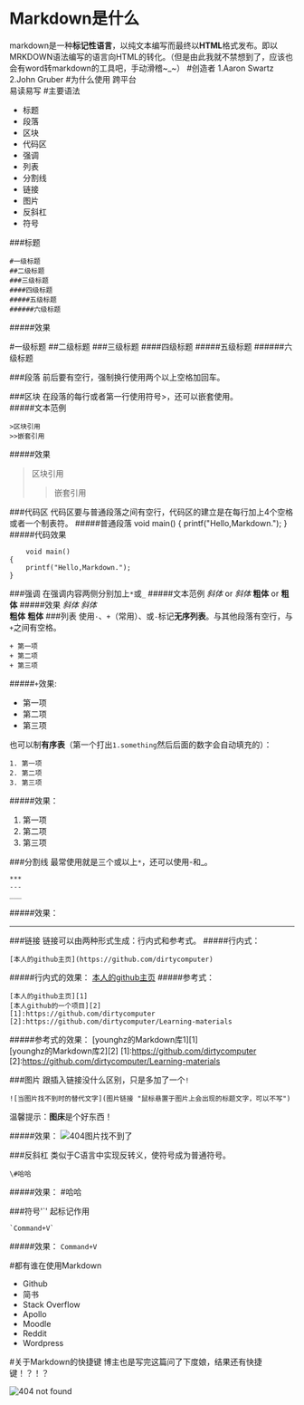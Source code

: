 # Markdown是什么
markdown是一种**标记性语言**，以纯文本编写而最终以**HTML**格式发布。即以MRKDOWN语法编写的语言向HTML的转化。（但是由此我就不禁想到了，应该也会有word转markdown的工具吧，手动滑稽~_~）
#创造者
1.Aaron Swartz
2.John Gruber
#为什么使用
跨平台		
易读易写
#主要语法
- 标题
- 段落 
- 区块 
- 代码区 
- 强调 
- 列表 
- 分割线 
- 链接 
- 图片 
- 反斜杠 
- 符号

###标题

	#一级标题
	##二级标题
	###三级标题
	####四级标题
	#####五级标题
	######六级标题

#####效果

#一级标题
##二级标题
###三级标题
####四级标题
#####五级标题
######六级标题

###段落
前后要有空行，强制换行使用两个以上空格加回车。

###区块
在段落的每行或者第一行使用符号>，还可以嵌套使用。	
#####文本范例

	>区块引用
	>>嵌套引用

#####效果
>区块引用
>>嵌套引用

###代码区
代码区要与普通段落之间有空行，代码区的建立是在每行加上4个空格或者一个制表符。
#####普通段落
void main()
{
	printf("Hello,Markdown.");
}
#####代码效果

		void main()
	{
		printf("Hello,Markdown.");
	}

###强调
在强调内容两侧分别加上`*`或`_`
#####文本范例
	*斜体*	or	_斜体_
	**粗体**	or	__粗体__
#####效果
*斜体* _斜体_  
**粗体** __粗体__
###列表
使用`·`、`+`（常用）、或`-`标记**无序列表**。与其他段落有空行，与`+`之间有空格。


	+ 第一项
	+ 第二项
	+ 第三项
#####`+`效果:

+ 第一项
+ 第二项
+ 第三项

也可以制**有序表**（第一个打出`1.something`然后后面的数字会自动填充的）：

	1. 第一项
	2. 第二项
	3. 第三项
#####效果：

1. 第一项
2. 第二项
3. 第三项

###分割线
最常使用就是三个或以上`*`，还可以使用-和_。

	***
	---
	___
#####效果：
***
###链接
链接可以由两种形式生成：行内式和参考式。
#####行内式：

	[本人的github主页](https://github.com/dirtycomputer)
#####行内式的效果：
[本人的github主页](https://github.com/dirtycomputer)
#####参考式：

	[本人的github主页][1]  
	[本人github的一个项目][2]
	[1]:https://github.com/dirtycomputer
	[2]:https://github.com/dirtycomputer/Learning-materials
#####参考式的效果：
[younghz的Markdown库1][1]  
[younghz的Markdown库2][2]
[1]:https://github.com/dirtycomputer
[2]:https://github.com/dirtycomputer/Learning-materials

###图片
跟插入链接没什么区别，只是多加了一个`!`

	![当图片找不到时的替代文字](图片链接 "鼠标悬置于图片上会出现的标题文字，可以不写")

温馨提示：**图床**是个好东西！

#####效果：
![404图片找不到了](https://avatars1.githubusercontent.com/u/48406770?s=400&u=4e2b3298d6f65f8bd228845d812b092890b62cc3&v=4)

###反斜杠
类似于C语言中实现反转义，使符号成为普通符号。

	\#哈哈
#####效果：
\#哈哈

###符号'`'
起标记作用

	`Command+V`

#####效果：
`Command+V`

#都有谁在使用Markdown
+ Github
+ 简书
+ Stack Overflow
+ Apollo
+ Moodle
+ Reddit
+ Wordpress

#关于Markdown的快捷键
博主也是写完这篇问了下度娘，结果还有快捷键！？！？  

![404 not found](https://t1.picb.cc/uploads/2019/05/28/giIvk8.png)